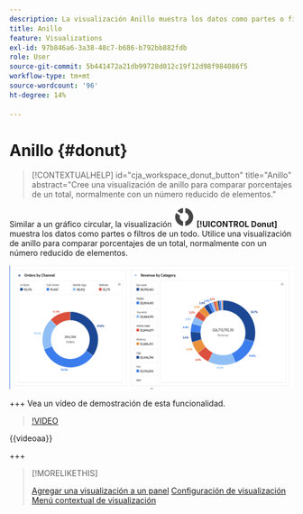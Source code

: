 ```yaml
---
description: La visualización Anillo muestra los datos como partes o filtros de un todo.
title: Anillo
feature: Visualizations
exl-id: 97b846a6-3a38-48c7-b686-b792bb882fdb
role: User
source-git-commit: 5b441472a21db99728d012c19f12d98f984086f5
workflow-type: tm+mt
source-wordcount: '96'
ht-degree: 14%

---
```


# Anillo {#donut}

<!-- markdownlint-disable MD034 -->

>[!CONTEXTUALHELP]
>id="cja_workspace_donut_button"
>title="Anillo"
>abstract="Cree una visualización de anillo para comparar porcentajes de un total, normalmente con un número reducido de elementos."

<!-- markdownlint-enable MD034 -->


Similar a un gráfico circular, la visualización ![GraphDonut](/help/assets/icons/GraphDonut.svg) **[!UICONTROL Donut]** muestra los datos como partes o filtros de un todo. Utilice una visualización de anillo para comparar porcentajes de un total, normalmente con un número reducido de elementos.

![Gráfico de anillo que muestra los datos como partes o filtros de un todo.](assets/donut.png)

+++ Vea un vídeo de demostración de esta funcionalidad.

>[!VIDEO](https://video.tv.adobe.com/v/23989/?quality=12)

{{videoaa}}

+++

>[!MORELIKETHIS]
>
>[Agregar una visualización a un panel](/help/analysis-workspace/visualizations/freeform-analysis-visualizations.md#add-visualizations-to-a-panel)
>[Configuración de visualización](/help/analysis-workspace/visualizations/freeform-analysis-visualizations.md#settings)
>[Menú contextual de visualización ](/help/analysis-workspace/visualizations/freeform-analysis-visualizations.md#context-menu)
>


